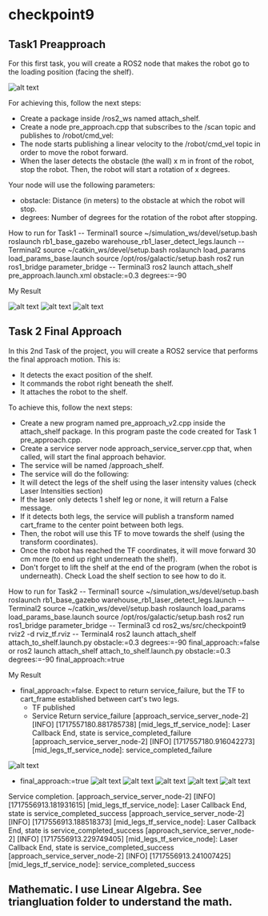 # checkpoint9

## Task1 Preapproach

For this first task, you will create a ROS2 node that makes the robot go to the loading position (facing the shelf).

![alt text](checkpoint9_requirement_task1)

For achieving this, follow the next steps:

- Create a package inside /ros2_ws named attach_shelf.
- Create a node pre_approach.cpp that subscribes to the /scan topic and publishes to /robot/cmd_vel:
- The node starts publishing a linear velocity to the /robot/cmd_vel topic in order to move the robot forward.
- When the laser detects the obstacle (the wall) x m in front of the robot, stop the robot. Then, the robot will start a rotation of x degrees.

Your node will use the following parameters:

- obstacle: Distance (in meters) to the obstacle at which the robot will stop.
- degrees: Number of degrees for the rotation of the robot after stopping.

How to run for Task1
-- Terminal1
source ~/simulation_ws/devel/setup.bash
roslaunch rb1_base_gazebo warehouse_rb1_laser_detect_legs.launch
-- Terminal2
source ~/catkin_ws/devel/setup.bash
roslaunch load_params load_params_base.launch
source /opt/ros/galactic/setup.bash
ros2 run ros1_bridge parameter_bridge
-- Terminal3
ros2 launch attach_shelf pre_approach.launch.xml obstacle:=0.3 degrees:=-90

My Result

![alt text](checkpoint9_task1_robot_coming_in_rviz.png)
![alt text](checkpoint9_task1_robot_arrived.png)
![alt text](false_service.png)


## Task 2   Final Approach 
In this 2nd Task of the project, you will create a ROS2 service that performs the final approach motion. This is:

- It detects the exact position of the shelf.
- It commands the robot right beneath the shelf.
- It attaches the robot to the shelf.


To achieve this, follow the next steps:
- Create a new program named pre_approach_v2.cpp inside the attach_shelf package. In this program paste the code created for Task 1 pre_approach.cpp.
- Create a service server node approach_service_server.cpp that, when called, will start the final approach behavior.
- The service will be named /approach_shelf.
- The service will do the following:
- It will detect the legs of the shelf using the laser intensity values (check Laser Intensities section)
- If the laser only detects 1 shelf leg or none, it will return a False message.
- If it detects both legs, the service will publish a transform named cart_frame to the center point between both legs.
- Then, the robot will use this TF to move towards the shelf (using the transform coordinates).
- Once the robot has reached the TF coordinates, it will move forward 30 cm more (to end up right underneath the shelf).
- Don't forget to lift the shelf at the end of the program (when the robot is underneath). Check Load the shelf section to see how to do it.


How to run for Task2
-- Terminal1
source ~/simulation_ws/devel/setup.bash
roslaunch rb1_base_gazebo warehouse_rb1_laser_detect_legs.launch
-- Terminal2
source ~/catkin_ws/devel/setup.bash
roslaunch load_params load_params_base.launch
source /opt/ros/galactic/setup.bash
ros2 run ros1_bridge parameter_bridge
-- Terminal3
cd ros2_ws/src/checkpoint9
rviz2 -d rviz_tf.rviz
-- Terminal4
ros2 launch attach_shelf attach_to_shelf.launch.py obstacle:=0.3 degrees:=-90 final_approach:=false
or
ros2 launch attach_shelf attach_to_shelf.launch.py obstacle:=0.3 degrees:=-90 final_approach:=true


My Result
- final_approach:=false. Expect to return service_failure, but the TF to cart_frame established between cart's two legs.
   - TF published
   - Service Return service_failure
[approach_service_server_node-2] [INFO] [1717557180.881785738] [mid_legs_tf_service_node]: Laser Callback End, state is service_completed_failure
[approach_service_server_node-2] [INFO] [1717557180.916042273] [mid_legs_tf_service_node]: service_completed_failure


![alt text](false_service2.png)


- final_approach:=true
![alt text](checkpoint9_task21_robot_published_TF_and_Returnfailed.png)
![alt text](checkpoint9_task2_robot_moving_to_TF.png)
![alt text](checkpoint9_task2_robot_moving_30cm_beyond_TF.png)
![alt text](checkpoint9_task2_robot_arrived_30cm_and_lift.png)
![alt text](checkpoint9_task2_robot_lift_cart.png)

Service completion.
[approach_service_server_node-2] [INFO] [1717556913.181931615] [mid_legs_tf_service_node]: Laser Callback End, state is service_completed_success
[approach_service_server_node-2] [INFO] [1717556913.188518373] [mid_legs_tf_service_node]: Laser Callback End, state is service_completed_success
[approach_service_server_node-2] [INFO] [1717556913.229749405] [mid_legs_tf_service_node]: Laser Callback End, state is service_completed_success
[approach_service_server_node-2] [INFO] [1717556913.241007425] [mid_legs_tf_service_node]: service_completed_success


## Mathematic. I use Linear Algebra. See triangluation folder to understand the math.
